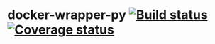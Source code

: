 # docker-wrapper-py [![Build status](https://ci.frigg.io/badges/frigg/docker-wrapper-py/)](https://ci.frigg.io/frigg/docker-wrapper-py/last/) [![Coverage status](https://ci.frigg.io/badges/coverage/frigg/docker-wrapper-py/)](https://ci.frigg.io/frigg/docker-wrapper-py/last/)
